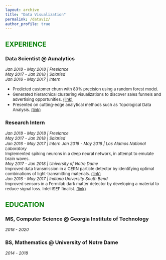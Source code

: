 ```yaml
---
layout: archive
title: "Data Visualization"
permalink: /dataviz/
author_profile: true
---
```

## <font color="green">EXPERIENCE</font>

### Data Scientist @ Aunalytics
*<font size="2">Jan 2018 - May 2018 | Freelance</font>*  
*<font size="2">May 2017 - Jan 2018 | Salaried</font>*  
*<font size="2">Jan 2016 - May 2017 | Intern</font>*

* <font size="2">Predicted customer churn with 80% precision using a random forest model.</font>  
* <font size="2">Generated hierarchical clustering visualizations to discover sales funnels and advertising opportunities. </font><font size="2" color="blue"><a href="https://jpskycak.github.io/files/skycak-aunalytics-salesfunnel.pdf">(link)</a></font>  
* <font size="2">Presented on cutting-edge analytical methods such as Topological Data Analysis. </font><font size="2" color="blue"><a href="https://jpskycak.github.io/files/skycak-aunalytics-tda.pdf">(link)</a></font>

### Research Intern
*<font size="2">Jan 2018 - May 2018 | Freelance</font>*  
*<font size="2">May 2017 - Jan 2018 | Salaried</font>*  
*<font size="2">Jan 2016 - May 2017 | Intern</font>*
*<font size="2">Jan 2018 - May 2018 | Los Alamos National Laboratory</font>*  
<font size="2">Implemented spiking neurons in a deep neural network, in attempt to emulate brain waves.</font>  
*<font size="2">May 2017 - Jan 2018 | University of Notre Dame</font>*  
<font size="2">Improved data transmission in a CERN particle detector by identifying optimal combinations of light-transmitting materials. </font><font size="2" color="blue"><a href="https://jpskycak.github.io/files/skycak-nd-particledetector.pdf">(link)</a></font>  
*<font size="2">Jan 2016 - May 2017 | Indiana University South Bend</font>*  
<font size="2">Improved sensors in a Fermilab dark matter detector by developing a material to reduce signal loss. Intel ISEF finalist. </font><font size="2" color="blue"><a href="https://jpskycak.github.io/files/skycak-iusb-particledetector.pdf">(link)</a></font>

## <font color="green">EDUCATION</font>

### MS, Computer Science @ Georgia Institute of Technology
*<font size="2">2018 - 2020</font>*

### BS, Mathematics @ University of Notre Dame  
*<font size="2">2014 - 2018</font>*
